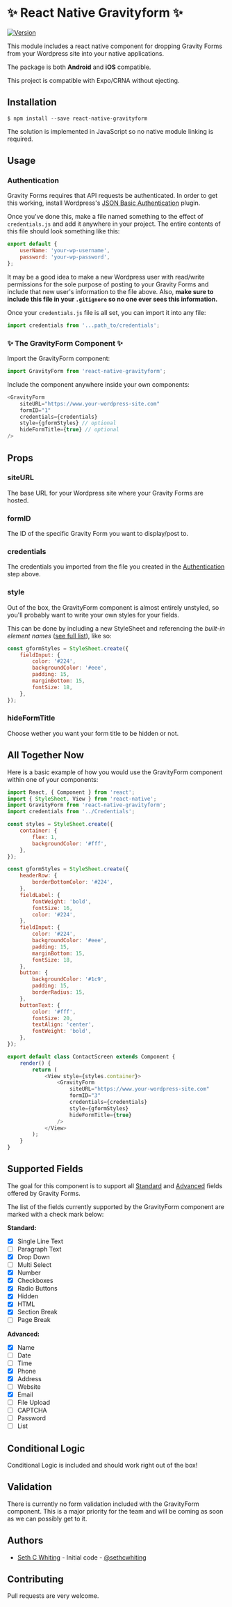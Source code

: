 # ✨ React Native Gravityform ✨

[![Version](https://img.shields.io/npm/v/react-native-gravityform.svg)](https://www.npmjs.com/package/react-native-gravityform)

This module includes a react native component for dropping Gravity Forms from your Wordpress site into your native applications.

The package is both **Android** and **iOS** compatible.

This project is compatible with Expo/CRNA without ejecting.

## Installation

```
$ npm install --save react-native-gravityform
```

The solution is implemented in JavaScript so no native module linking is required.

## Usage

### Authentication

Gravity Forms requires that API requests be authenticated. In order to get this working, install Wordpress's [JSON Basic Authentication](https://github.com/WP-API/Basic-Auth) plugin.

Once you've done this, make a file named something to the effect of `credentials.js` and add it anywhere in your project. The entire contents of this file should look something like this:

```javascript
export default {
    userName: 'your-wp-username',
    password: 'your-wp-password',
};
```

It may be a good idea to make a new Wordpress user with read/write permissions for the sole purpose of posting to your Gravity Forms and include that new user's information to the file above. Also, **make sure to include this file in your `.gitignore` so no one ever sees this information.**

Once your `credentials.js` file is all set, you can import it into any file:

```javascript
import credentials from '...path_to/credentials';
```

### ✨ The GravityForm Component ✨

Import the GravityForm component:

```javascript
import GravityForm from 'react-native-gravityform';
```

Include the component anywhere inside your own components:

```javascript
<GravityForm
    siteURL="https://www.your-wordpress-site.com"
    formID="1"
    credentials={credentials}
    style={gformStyles} // optional
    hideFormTitle={true} // optional
/>
```

## Props

### siteURL

The base URL for your Wordpress site where your Gravity Forms are hosted.

### formID

The ID of the specific Gravity Form you want to display/post to.

### credentials

The credentials you imported from the file you created in the [Authentication](#authentication) step above.

### style

Out of the box, the GravityForm component is almost entirely unstyled, so you'll probably want to write your own styles for your fields.

This can be done by including a new StyleSheet and referencing the _built-in element names_ ([see full list](https://github.com/sethcwhiting/react-native-gravityform/blob/master/elementNames.md)), like so:

```javascript
const gformStyles = StyleSheet.create({
    fieldInput: {
        color: '#224',
        backgroundColor: '#eee',
        padding: 15,
        marginBottom: 15,
        fontSize: 18,
    },
});
```

### hideFormTitle

Choose wether you want your form title to be hidden or not.

## All Together Now

Here is a basic example of how you would use the GravityForm component within one of your components:

```javascript
import React, { Component } from 'react';
import { StyleSheet, View } from 'react-native';
import GravityForm from 'react-native-gravityform';
import credentials from '../Credentials';

const styles = StyleSheet.create({
    container: {
        flex: 1,
        backgroundColor: '#fff',
    },
});

const gformStyles = StyleSheet.create({
    headerRow: {
        borderBottomColor: '#224',
    },
    fieldLabel: {
        fontWeight: 'bold',
        fontSize: 16,
        color: '#224',
    },
    fieldInput: {
        color: '#224',
        backgroundColor: '#eee',
        padding: 15,
        marginBottom: 15,
        fontSize: 18,
    },
    button: {
        backgroundColor: '#1c9',
        padding: 15,
        borderRadius: 15,
    },
    buttonText: {
        color: '#fff',
        fontSize: 20,
        textAlign: 'center',
        fontWeight: 'bold',
    },
});

export default class ContactScreen extends Component {
    render() {
        return (
            <View style={styles.container}>
                <GravityForm
                    siteURL="https://www.your-wordpress-site.com"
                    formID="3"
                    credentials={credentials}
                    style={gformStyles}
                    hideFormTitle={true}
                />
            </View>
        );
    }
}
```

## Supported Fields

The goal for this component is to support all [Standard](https://docs.gravityforms.com/form-fields/#standard-fields) and [Advanced](https://docs.gravityforms.com/form-fields/#advanced-fields) fields offered by Gravity Forms.

The list of the fields currently supported by the GravityForm component are marked with a check mark below:

**Standard:**

-   [x] Single Line Text
-   [ ] Paragraph Text
-   [x] Drop Down
-   [ ] Multi Select
-   [x] Number
-   [x] Checkboxes
-   [x] Radio Buttons
-   [x] Hidden
-   [x] HTML
-   [x] Section Break
-   [ ] Page Break

**Advanced:**

-   [x] Name
-   [ ] Date
-   [ ] Time
-   [x] Phone
-   [x] Address
-   [ ] Website
-   [x] Email
-   [ ] File Upload
-   [ ] CAPTCHA
-   [ ] Password
-   [ ] List

## Conditional Logic

Conditional Logic is included and should work right out of the box!

## Validation

There is currently no form validation included with the GravityForm component. This is a major priority for the team and will be coming as soon as we can possibly get to it.

## Authors

-   [Seth C Whiting](https://github.com/sethcwhiting/) - Initial code - [@sethcwhiting](https://twitter.com/sethcwhiting)

## Contributing

Pull requests are very welcome.
